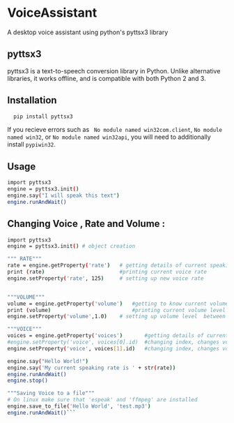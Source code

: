 # VoiceAssistant
A desktop voice assistant using python's pyttsx3 library

## pyttsx3

pyttsx3 is a text-to-speech conversion library in Python. Unlike alternative libraries, it works offline, and is compatible with both Python 2 and 3.


## Installation

```bash
  pip install pyttsx3
```
If you recieve errors such as ``` No module named win32com.client```, ```No module named win32```, or ```No module named win32api```, you will need to additionally install ```pypiwin32```.



## Usage

```bash
import pyttsx3
engine = pyttsx3.init()
engine.say("I will speak this text")
engine.runAndWait()
```


## Changing Voice , Rate and Volume :

```bash
import pyttsx3
engine = pyttsx3.init() # object creation

""" RATE"""
rate = engine.getProperty('rate')   # getting details of current speaking rate
print (rate)                        #printing current voice rate
engine.setProperty('rate', 125)     # setting up new voice rate


"""VOLUME"""
volume = engine.getProperty('volume')   #getting to know current volume level (min=0 and max=1)
print (volume)                          #printing current volume level
engine.setProperty('volume',1.0)    # setting up volume level  between 0 and 1

"""VOICE"""
voices = engine.getProperty('voices')       #getting details of current voice
#engine.setProperty('voice', voices[0].id)  #changing index, changes voices. o for male
engine.setProperty('voice', voices[1].id)   #changing index, changes voices. 1 for female

engine.say("Hello World!")
engine.say('My current speaking rate is ' + str(rate))
engine.runAndWait()
engine.stop()

"""Saving Voice to a file"""
# On linux make sure that 'espeak' and 'ffmpeg' are installed
engine.save_to_file('Hello World', 'test.mp3')
engine.runAndWait()```
